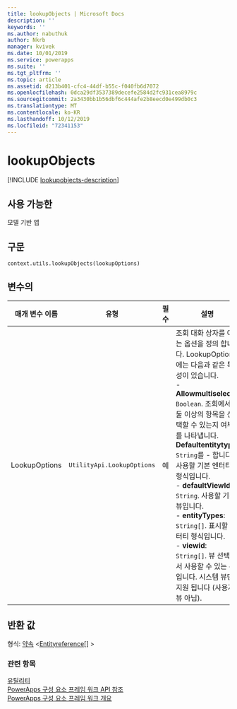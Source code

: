 ```yaml
---
title: lookupObjects | Microsoft Docs
description: ''
keywords: ''
ms.author: nabuthuk
author: Nkrb
manager: kvivek
ms.date: 10/01/2019
ms.service: powerapps
ms.suite: ''
ms.tgt_pltfrm: ''
ms.topic: article
ms.assetid: d213b401-cfc4-44df-b55c-f040fb6d7072
ms.openlocfilehash: 0dca29df3537389decefe2584d2fc931cea8979c
ms.sourcegitcommit: 2a3430bb1b56dbf6c444afe2b8eecd0e499db0c3
ms.translationtype: MT
ms.contentlocale: ko-KR
ms.lasthandoff: 10/12/2019
ms.locfileid: "72341153"
---
```

# <a name="lookupobjects"></a>lookupObjects

[!INCLUDE [lookupobjects-description](includes/lookupobjects-description.md)]

## <a name="available-for"></a>사용 가능한 

모델 기반 앱

## <a name="syntax"></a>구문

`context.utils.lookupObjects(lookupOptions)`

## <a name="parameters"></a>변수의

| 매개 변수 이름|유형|필수|설명|
| ------------- |----|--------|-----------|
|LookupOptions|`UtilityApi.LookupOptions`|예|조회 대화 상자를 여는 옵션을 정의 합니다. LookupOptions에는 다음과 같은 특성이 있습니다.<br/>- **Allowmultiselect**: `Boolean`. 조회에서 둘 이상의 항목을 선택할 수 있는지 여부를 나타냅니다.<br/>**Defaultentitytype**: `String`를 -  합니다. 사용할 기본 엔터티 형식입니다.<br/>- **defaultViewId**: `String`. 사용할 기본 뷰입니다.<br/>- **entityTypes**: `String[]`. 표시할 엔터티 형식입니다.<br/>- **viewid**: `String[]`. 뷰 선택에서 사용할 수 있는 뷰입니다. 시스템 뷰만 지원 됩니다 (사용자 뷰 아님).|

## <a name="return-value"></a>반환 값

형식: [약속](https://developer.mozilla.org/docs/Web/JavaScript/reference/Global_Objects/Promise) <[Entityreference](../entityreference.md)[] >


### <a name="related-topics"></a>관련 항목

[유틸리티](../utility.md)<br/>
[PowerApps 구성 요소 프레임 워크 API 참조](../../reference/index.md)<br/>
[PowerApps 구성 요소 프레임 워크 개요](../../overview.md)